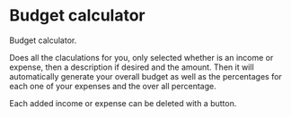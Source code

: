 # Budget calculator
Budget calculator.

Does all the claculations for you, only selected whether is an income or expense, then a description if desired and the amount.
Then it will automatically generate your overall budget as well as the percentages for each one of your expenses and the over all percentage.

Each added income or expense can be deleted with a button.




